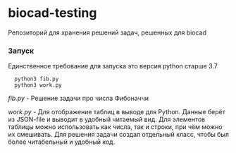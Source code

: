 # biocad-testing
Репозиторий для хранения решений задач, решенных для biocad


### Запуск
Единственное требование для запуска это версия python старше 3.7

      python3 fib.py
      python3 work.py

*fib.py* - Решение задачи про числа Фибоначчи

*work.py* - Для отображение таблиц в выводе для Python. Данные берёт из JSON-file и выводит в удобный читаемый вид. Для элементов таблицы можно использовать как числа, так и строки, при чём можно их смешивать. Для решения задачи создал отдельный класс, чтобы был более читабельный и удобный код.
